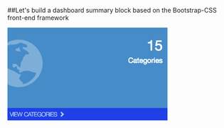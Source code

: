 ##Let's build a dashboard summary block based on the Bootstrap-CSS front-end framework

![](images/dashboard_summary.png)
